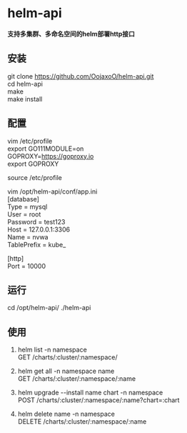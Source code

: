# helm-api

**支持多集群、多命名空间的helm部署http接口**

## 安装
git clone https://github.com/OojaxoO/helm-api.git  
cd helm-api  
make  
make install  

## 配置
vim /etc/profile  
export GO111MODULE=on  
GOPROXY=https://goproxy.io  
export GOPROXY  

source /etc/profile  

vim /opt/helm-api/conf/app.ini  
[database]  
Type = mysql  
User = root  
Password = test123  
Host = 127.0.0.1:3306  
Name = nvwa  
TablePrefix = kube_  
  
[http]  
Port = 10000  

## 运行
cd /opt/helm-api/
./helm-api  

## 使用
1. helm list -n namespace  
GET /charts/:cluster/:namespace/

2. helm get all -n namespace name  
GET /charts/:cluster/:namespace/:name

3. helm upgrade --install name chart -n namespace  
POST /charts/:cluster/:namespace/:name?chart=:chart

4. helm delete name -n namespace  
DELETE /charts/:cluster/:namespace/:name


